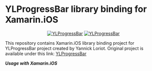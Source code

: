 # YLProgressBar library binding for Xamarin.iOS

<p align="center">
<a href="http://preview.ibb.co/fC0nb5/ylprogressbar_header.png"><img alt="YLProgressBar" src="http://preview.ibb.co/fC0nb5/ylprogressbar_header.png"/></a>
<a href="http://preview.ibb.co/c4dtik/YLProgress_Bar.gif"><img alt="YLProgressBar" src="http://preview.ibb.co/c4dtik/YLProgress_Bar.gif"/></a>
</p>

This repository contains Xamarin.iOS library binding project for YLProgressBar project created by Yannick Loriot.
Original project is available under this link:
[YLProgressBar](https://github.com/yannickl/YLProgressBar) 


***Usage with Xamarin.iOS***


